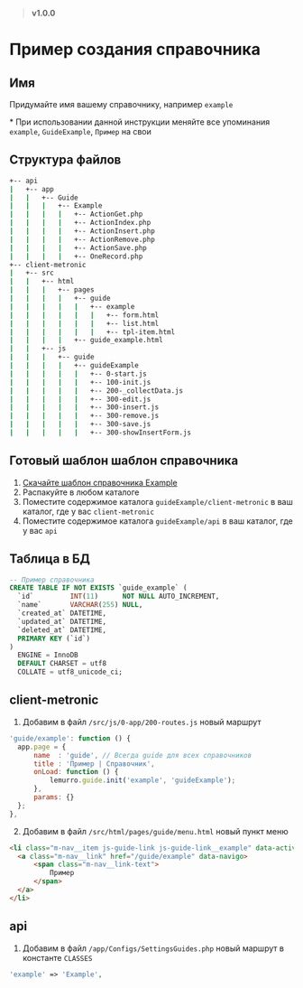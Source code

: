 > **v1.0.0**

# Пример создания справочника

## Имя
Придумайте имя вашему справочнику, например `example`

\* При использовании данной инструкции меняйте все упоминания `example`, `GuideExample`, `Пример` на свои

## Структура файлов
```bash
+-- api
|   +-- app
|   |   +-- Guide
|   |   |   +-- Example
|   |   |   |   +-- ActionGet.php
|   |   |   |   +-- ActionIndex.php
|   |   |   |   +-- ActionInsert.php
|   |   |   |   +-- ActionRemove.php
|   |   |   |   +-- ActionSave.php
|   |   |   |   +-- OneRecord.php
+-- client-metronic
|   +-- src
|   |   +-- html
|   |   |   +-- pages
|   |   |   |   +-- guide
|   |   |   |   |   +-- example
|   |   |   |   |   |   +-- form.html
|   |   |   |   |   |   +-- list.html
|   |   |   |   |   |   +-- tpl-item.html
|   |   |   |   +-- guide_example.html
|   |   +-- js
|   |   |   +-- guide
|   |   |   |   +-- guideExample
|   |   |   |   |   +-- 0-start.js
|   |   |   |   |   +-- 100-init.js
|   |   |   |   |   +-- 200-_collectData.js
|   |   |   |   |   +-- 300-edit.js
|   |   |   |   |   +-- 300-insert.js
|   |   |   |   |   +-- 300-remove.js
|   |   |   |   |   +-- 300-save.js
|   |   |   |   |   +-- 300-showInsertForm.js
```

## Готовый шаблон шаблон справочника
1. [Скачайте шаблон справочника Example](https://github.com/Lemurro/resources/raw/develop/examples/guideExample.zip)
2. Распакуйте в любом каталоге
3. Поместите содержимое каталога `guideExample/client-metronic` в ваш каталог, где у вас `client-metronic`
4. Поместите содержимое каталога `guideExample/api` в ваш каталог, где у вас `api`

## Таблица в БД
```sql
-- Пример справочника
CREATE TABLE IF NOT EXISTS `guide_example` (
  `id`         INT(11)      NOT NULL AUTO_INCREMENT,
  `name`       VARCHAR(255) NULL,
  `created_at` DATETIME,
  `updated_at` DATETIME,
  `deleted_at` DATETIME,
  PRIMARY KEY (`id`)
)
  ENGINE = InnoDB
  DEFAULT CHARSET = utf8
  COLLATE = utf8_unicode_ci;
```

## client-metronic
1. Добавим в файл `/src/js/0-app/200-routes.js` новый маршрут
  ```javascript
'guide/example': function () {
    app.page = {
        name  : 'guide', // Всегда guide для всех справочников
        title : 'Пример | Справочник',
        onLoad: function () {
            lemurro.guide.init('example', 'guideExample');
        },
        params: {}
    };
},
```
2. Добавим в файл `/src/html/pages/guide/menu.html` новый пункт меню
  ```html
<li class="m-nav__item js-guide-link js-guide-link__example" data-active-class="m-nav__item--active">
    <a class="m-nav__link" href="/guide/example" data-navigo>
        <span class="m-nav__link-text">
            Пример
        </span>
    </a>
</li>
```

## api
1. Добавим в файл `/app/Configs/SettingsGuides.php` новый маршрут в константе `CLASSES`
  ```php
'example' => 'Example',
```
